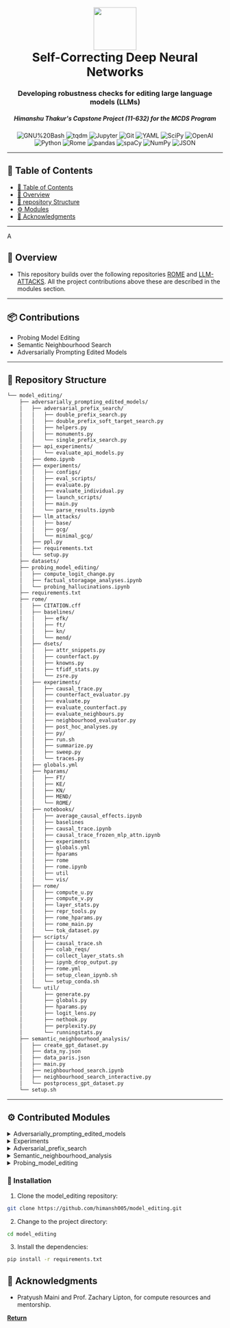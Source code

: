 <div align="center">
<h1 align="center">
<img src="https://mcds.cs.cmu.edu/sites/all/themes/mcds2015/images/mcdslogo.png" width="100" />
<br>Self-Correcting Deep Neural Networks</h1>
<h3>Developing robustness checks for editing large language models (LLMs)</h3>
<h5>Himanshu Thakur's Capstone Project (11-632) for the MCDS Program</h3>

<p align="center">
<img src="https://img.shields.io/badge/GNU%20Bash-4EAA25.svg?style=flat-square&logo=GNU-Bash&logoColor=white" alt="GNU%20Bash" />
<img src="https://img.shields.io/badge/tqdm-FFC107.svg?style=flat-square&logo=tqdm&logoColor=black" alt="tqdm" />
<img src="https://img.shields.io/badge/Jupyter-F37626.svg?style=flat-square&logo=Jupyter&logoColor=white" alt="Jupyter" />
<img src="https://img.shields.io/badge/Git-F05032.svg?style=flat-square&logo=Git&logoColor=white" alt="Git" />
<img src="https://img.shields.io/badge/YAML-CB171E.svg?style=flat-square&logo=YAML&logoColor=white" alt="YAML" />
<img src="https://img.shields.io/badge/SciPy-8CAAE6.svg?style=flat-square&logo=SciPy&logoColor=white" alt="SciPy" />
<img src="https://img.shields.io/badge/OpenAI-412991.svg?style=flat-square&logo=OpenAI&logoColor=white" alt="OpenAI" />

<img src="https://img.shields.io/badge/Python-3776AB.svg?style=flat-square&logo=Python&logoColor=white" alt="Python" />
<img src="https://img.shields.io/badge/Rome-27272A.svg?style=flat-square&logo=Rome&logoColor=white" alt="Rome" />
<img src="https://img.shields.io/badge/pandas-150458.svg?style=flat-square&logo=pandas&logoColor=white" alt="pandas" />
<img src="https://img.shields.io/badge/spaCy-09A3D5.svg?style=flat-square&logo=spaCy&logoColor=white" alt="spaCy" />
<img src="https://img.shields.io/badge/NumPy-013243.svg?style=flat-square&logo=NumPy&logoColor=white" alt="NumPy" />
<img src="https://img.shields.io/badge/JSON-000000.svg?style=flat-square&logo=JSON&logoColor=white" alt="JSON" />
</p>
</div>

---

## 📖 Table of Contents
- [📖 Table of Contents](#-table-of-contents)
- [📍 Overview](#-overview)
- [📂 repository Structure](#-repository-structure)
- [⚙️ Modules](#modules)
- [👏 Acknowledgments](#-acknowledgments)

---
A

## 📍 Overview

- This repository builds over the following repositories [ROME](https://github.com/kmeng01/rome) and [LLM-ATTACKS](https://github.com/llm-attacks/llm-attacks). All the project contributions above these are described in the modules section.

---

## 📦 Contributions

- Probing Model Editing
- Semantic Neighbourhood Search
- Adversarially Prompting Edited Models

---

## 📂 Repository Structure

```sh
└── model_editing/
    ├── adversarially_prompting_edited_models/
    │   ├── adversarial_prefix_search/
    │   │   ├── double_prefix_search.py
    │   │   ├── double_prefix_soft_target_search.py
    │   │   ├── helpers.py
    │   │   ├── monuments.py
    │   │   └── single_prefix_search.py
    │   ├── api_experiments/
    │   │   └── evaluate_api_models.py
    │   ├── demo.ipynb
    │   ├── experiments/
    │   │   ├── configs/
    │   │   ├── eval_scripts/
    │   │   ├── evaluate.py
    │   │   ├── evaluate_individual.py
    │   │   ├── launch_scripts/
    │   │   ├── main.py
    │   │   └── parse_results.ipynb
    │   ├── llm_attacks/
    │   │   ├── base/
    │   │   ├── gcg/
    │   │   └── minimal_gcg/
    │   ├── ppl.py
    │   ├── requirements.txt
    │   └── setup.py
    ├── datasets/
    ├── probing_model_editing/
    │   ├── compute_logit_change.py
    │   ├── factual_storagage_analyses.ipynb
    │   └── probing_hallucinations.ipynb
    ├── requirements.txt
    ├── rome/
    │   ├── CITATION.cff
    │   ├── baselines/
    │   │   ├── efk/
    │   │   ├── ft/
    │   │   ├── kn/
    │   │   └── mend/
    │   ├── dsets/
    │   │   ├── attr_snippets.py
    │   │   ├── counterfact.py
    │   │   ├── knowns.py
    │   │   ├── tfidf_stats.py
    │   │   └── zsre.py
    │   ├── experiments/
    │   │   ├── causal_trace.py
    │   │   ├── counterfact_evaluator.py
    │   │   ├── evaluate.py
    │   │   ├── evaluate_counterfact.py
    │   │   ├── evaluate_neighbours.py
    │   │   ├── neighbourhood_evaluator.py
    │   │   ├── post_hoc_analyses.py
    │   │   ├── py/
    │   │   ├── run.sh
    │   │   ├── summarize.py
    │   │   ├── sweep.py
    │   │   └── traces.py
    │   ├── globals.yml
    │   ├── hparams/
    │   │   ├── FT/
    │   │   ├── KE/
    │   │   ├── KN/
    │   │   ├── MEND/
    │   │   └── ROME/
    │   ├── notebooks/
    │   │   ├── average_causal_effects.ipynb
    │   │   ├── baselines
    │   │   ├── causal_trace.ipynb
    │   │   ├── causal_trace_frozen_mlp_attn.ipynb
    │   │   ├── experiments
    │   │   ├── globals.yml
    │   │   ├── hparams
    │   │   ├── rome
    │   │   ├── rome.ipynb
    │   │   ├── util
    │   │   └── vis/
    │   ├── rome/
    │   │   ├── compute_u.py
    │   │   ├── compute_v.py
    │   │   ├── layer_stats.py
    │   │   ├── repr_tools.py
    │   │   ├── rome_hparams.py
    │   │   ├── rome_main.py
    │   │   └── tok_dataset.py
    │   ├── scripts/
    │   │   ├── causal_trace.sh
    │   │   ├── colab_reqs/
    │   │   ├── collect_layer_stats.sh
    │   │   ├── ipynb_drop_output.py
    │   │   ├── rome.yml
    │   │   ├── setup_clean_ipynb.sh
    │   │   └── setup_conda.sh
    │   └── util/
    │       ├── generate.py
    │       ├── globals.py
    │       ├── hparams.py
    │       ├── logit_lens.py
    │       ├── nethook.py
    │       ├── perplexity.py
    │       └── runningstats.py
    ├── semantic_neighbourhood_analysis/
    │   ├── create_gpt_dataset.py
    │   ├── data_ny.json
    │   ├── data_paris.json
    │   ├── main.py
    │   ├── neighbourhood_search.ipynb
    │   ├── neighbourhood_search_interactive.py
    │   └── postprocess_gpt_dataset.py
    └── setup.sh

```
---

## ⚙️ Contributed Modules 

<details closed><summary>Adversarially_prompting_edited_models</summary>

| File                            | Summary       |
| ---                             | ---           |
| [ppl.py]({https://github.com/himansh005/model_editing/blob/main/adversarially_prompting_edited_models/ppl.py})           | ► Metric to calculated perplexity |

</details>

<details closed><summary>Experiments</summary>

| File                                      | Summary       |
| ---                                       | ---           |
| [parse_results.ipynb]({https://github.com/himansh005/model_editing/blob/main/adversarially_prompting_edited_models/experiments/parse_results.ipynb})        | ► Post-hoc analyses of results from edited model and metrics |
| [run.sh]({https://github.com/himansh005/model_editing/blob/main/adversarially_prompting_edited_models/experiments/run.sh})                     | ► Used for evaluate_neighbours as long running eval job|
| [evaluate_counterfact.py]({https://github.com/himansh005/model_editing/blob/main/adversarially_prompting_edited_models/experiments/evaluate_counterfact.py})    | ► Edits model one at a time, evaluates edited model using the counterfact_evaluator|
| [counterfact_evaluator.py]({{https://github.com/himansh005/model_editing/blob/main/adversarially_prompting_edited_models/experiments/counterfact_evaluator.py})   | ► Metric to evaluate edited model on CounterFact dataset |
| [post_hoc_analyses.py]({https://github.com/himansh005/model_editing/blob/main/adversarially_prompting_edited_models/experiments/post_hoc_analyses.py})       | ► Collection of routines to visualize and analyze results from evaluate_neighbours and evaluate_counterfact |
| [evaluate_neighbours.py]({https://github.com/himansh005/model_editing/blob/main/adversarially_prompting_edited_models/experiments/evaluate_neighbours.py})     | ► Edits model one at a time, evaluates edited model using the neighbourhood_evaluator|
| [neighbourhood_evaluator.py]({https://github.com/himansh005/model_editing/blob/main/adversarially_prompting_edited_models/experiments/neighbourhood_evaluator.py}) | ► Semantic Neighbourhood Search Metric |

</details>


<details closed><summary>Adversarial_prefix_search</summary>

| File                                               | Summary       |
| ---                                                | ---           |
| [monuments.py]({https://github.com/himansh005/model_editing/blob/main/adversarially_prompting_edited_models/adversarial_prefix_search/monuments.py})                        | ► A list of monuments in the US and EUROPE, used to edit token space for prefix searches.|
| [single_prefix_search.py]({{https://github.com/himansh005/model_editing/blob/main/adversarially_prompting_edited_models/adversarial_prefix_search/single_prefix_search.py})             | ► Learns a common prefix for finding side-effects of an edited model  |
| [double_prefix_soft_target_search.py]({{https://github.com/himansh005/model_editing/blob/main/adversarially_prompting_edited_models/adversarial_prefix_search/double_prefix_soft_target_search.py}) | ► Learns two different prefixs for finding side-effects of an edited model, assuming any soft target |
| [helpers.py]({{https://github.com/himansh005/model_editing/blob/main/adversarially_prompting_edited_models/adversarial_prefix_search/helpers.py})                          | ► Helper functions for prefix search algorithms |
| [double_prefix_search.py]({{https://github.com/himansh005/model_editing/blob/main/adversarially_prompting_edited_models/adversarial_prefix_search/double_prefix_search.py})             | ► Learns two different prefixs for finding side-effects of an edited model, assuming the same target |

</details>


<details closed><summary>Semantic_neighbourhood_analysis</summary>

| File                                               | Summary       |
| ---                                                | ---           |
| [data_paris.json]({https://github.com/himansh005/model_editing/blob/main/semantic_neighbourhood_analysis/data_paris.json})                     | ► Neighbourhood data generation from gpt3.5-turbo, for factual recall anayses |
| [data_ny.json]({https://github.com/himansh005/model_editing/blob/main/semantic_neighbourhood_analysis/data_ny.json})                        | ► Neighbourhood data generation from gpt3.5-turbo, for factual recall anayses  |
| [create_gpt_dataset.py]({https://github.com/himansh005/model_editing/blob/main/semantic_neighbourhood_analysis/create_gpt_dataset.py})               | ► Creates neighbourhood data from gpt3.5-turbo, for factual recall anayses, uses word2vec for neighbours |
| [neighbourhood_search_interactive.py]({https://github.com/himansh005/model_editing/blob/main/semantic_neighbourhood_analysis/neighbourhood_search_interactive.py}) | ► Uses word2vec model for getting K neighbours, prompts edited model and measures Realtive Semantic Drift (RSD), allows testing in interactive mode |
| [postprocess_gpt_dataset.py]({https://github.com/himansh005/model_editing/blob/main/semantic_neighbourhood_analysis/postprocess_gpt_dataset.py})          | ► Removes malformed data points generated by create_gpt_dataset.py |
| [neighbourhood_search.ipynb]({https://github.com/himansh005/model_editing/blob/main/semantic_neighbourhood_analysis/neighbourhood_search.ipynb})          | ► Uses word2vec model for getting K neighbours, prompts edited model and measures Realtive Semantic Drift (RSD) |
| [main.py]({https://github.com/himansh005/model_editing/blob/main/semantic_neighbourhood_analysis/main.py})                             | ► Evaluates an edited model on the dataset generated using create_gpt_dataset.py |

</details>

<details closed><summary>Probing_model_editing</summary>

| File                                            | Summary       |
| ---                                             | ---           |
| [probing_hallucinations.ipynb]({https://github.com/himansh005/model_editing/blob/main/probing_model_editing/probing_hallucinations.ipynb})     | ► Notebook to capture logits changes in edited model, also functions to visualize the effects. |
| [compute_logit_change.py]({https://github.com/himansh005/model_editing/blob/main/probing_model_editing/compute_logit_change.py})          | ► Function to capture logits changes in edited model. |
| [factual_storagage_analyses.ipynb]({https://github.com/himansh005/model_editing/blob/main/probing_model_editing/factual_storagage_analyses.ipynb}) | ► Notebook to analyse if editing changes fact storage location using causal tracing. |

</details>

### 🔧 Installation

1. Clone the model_editing repository:
```sh
git clone https://github.com/himansh005/model_editing.git
```

2. Change to the project directory:
```sh
cd model_editing
```

3. Install the dependencies: 
```sh
pip install -r requirements.txt
```

## 👏 Acknowledgments

- Pratyush Maini and Prof. Zachary Lipton, for compute resources and mentorship.

[**Return**](#Top)

